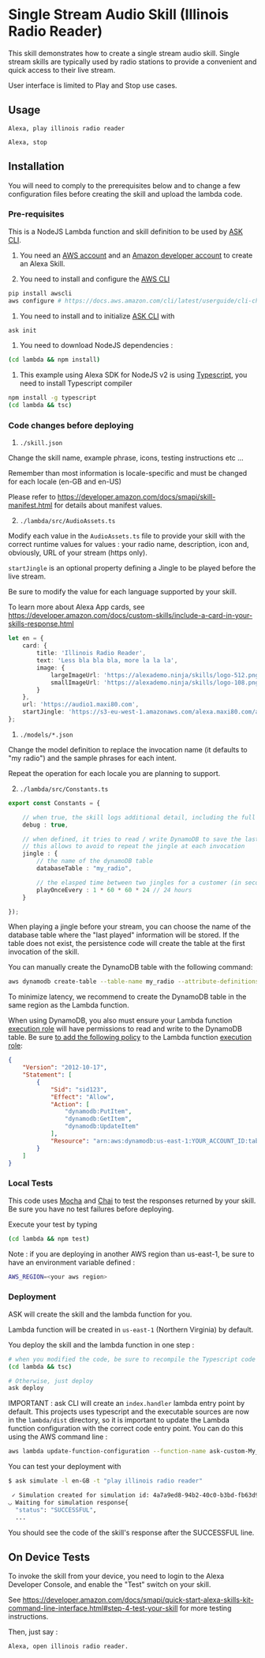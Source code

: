 # Single Stream Audio Skill (Illinois Radio Reader)

This skill demonstrates how to create a single stream audio skill. Single stream skills are typically used by radio stations to provide a convenient and quick access to their live stream.

User interface is limited to Play and Stop use cases.

## Usage

```text
Alexa, play illinois radio reader

Alexa, stop
```

## Installation

You will need to comply to the prerequisites below and to change a few configuration files before creating the skill and upload the lambda code.

### Pre-requisites

This is a NodeJS Lambda function and skill definition to be used by [ASK CLI](https://developer.amazon.com/docs/smapi/quick-start-alexa-skills-kit-command-line-interface.html).

1. You need an [AWS account](https://aws.amazon.com) and an [Amazon developer account](https://developer.amazon.com) to create an Alexa Skill.

2. You need to install and configure the [AWS CLI](https://aws.amazon.com/cli/)

```bash
pip install awscli
aws configure # https://docs.aws.amazon.com/cli/latest/userguide/cli-chap-getting-started.html
```

1. You need to install and to initialize [ASK CLI](https://developer.amazon.com/docs/smapi/quick-start-alexa-skills-kit-command-line-interface.html) with

```bash
ask init
```

1. You need to download NodeJS dependencies :

```bash
(cd lambda && npm install)
```

1. This example using Alexa SDK for NodeJS v2 is using [Typescript](https://www.typescriptlang.org/docs/handbook/typescript-in-5-minutes.html), you need to install Typescript compiler

```bash
npm install -g typescript
(cd lambda && tsc)
```

### Code changes before deploying

1. `./skill.json`

  Change the skill name, example phrase, icons, testing instructions etc ...

  Remember than most information is locale-specific and must be changed for each locale (en-GB and en-US)

  Please refer to <https://developer.amazon.com/docs/smapi/skill-manifest.html> for details about manifest values.

2. `./lambda/src/AudioAssets.ts`

  Modify each value in the `AudioAssets.ts` file to provide your skill with the correct runtime values for values : your radio name, description, icon and, obviously, URL of your stream (https only).

  `startJingle` is an optional property defining a Jingle to be played before the live stream.

  Be sure to modify the value for each language supported by your skill.

  To learn more about Alexa App cards, see <https://developer.amazon.com/docs/custom-skills/include-a-card-in-your-skills-response.html>

```typescript
let en = {
    card: {
        title: 'Illinois Radio Reader',
        text: 'Less bla bla bla, more la la la',
        image: {
            largeImageUrl: 'https://alexademo.ninja/skills/logo-512.png',
            smallImageUrl: 'https://alexademo.ninja/skills/logo-108.png'
        }
    },
    url: 'https://audio1.maxi80.com',
    startJingle: 'https://s3-eu-west-1.amazonaws.com/alexa.maxi80.com/assets/jingle.m4a'
};
```

1. `./models/*.json`

  Change the model definition to replace the invocation name (it defaults to "my radio") and the sample phrases for each intent.

  Repeat the operation for each locale you are planning to support.

2. `./lambda/src/Constants.ts`

```typescript
export const Constants = {

    // when true, the skill logs additional detail, including the full request received from Alexa
    debug : true,

    // when defined, it tries to read / write DynamoDB to save the last time Jingle was played for that user
    // this allows to avoid to repeat the jingle at each invocation 
    jingle : {
        // the name of the dynamoDB table
        databaseTable : "my_radio",

        // the elasped time between two jingles for a customer (in seconds) 
        playOnceEvery : 1 * 60 * 60 * 24 // 24 hours
    }

});
```

When playing a jingle before your stream, you can choose the name of the database table where the "last played" information will be stored. If the table does not exist, the persistence code will create the table at the first invocation of the skill.

You can manually create the DynamoDB table with the following command:

```bash
aws dynamodb create-table --table-name my_radio --attribute-definitions AttributeName=id,AttributeType=S --key-schema AttributeName=id,KeyType=HASH --provisioned-throughput ReadCapacityUnits=5,WriteCapacityUnits=5
```

To minimize latency, we recommend to create the DynamoDB table in the same region as the Lambda function.

When using DynamoDB, you also must ensure your Lambda function [execution role](http://docs.aws.amazon.com/lambda/latest/dg/intro-permission-model.html) will have permissions to read and write to the DynamoDB table. Be sure [to add the following policy](http://docs.aws.amazon.com/IAM/latest/UserGuide/id_roles_manage_modify.html) to the Lambda function [execution role](http://docs.aws.amazon.com/lambda/latest/dg/intro-permission-model.html):

```json
{
    "Version": "2012-10-17",
    "Statement": [
        {
            "Sid": "sid123",
            "Effect": "Allow",
            "Action": [
                "dynamodb:PutItem",
                "dynamodb:GetItem",
                "dynamodb:UpdateItem"
            ],
            "Resource": "arn:aws:dynamodb:us-east-1:YOUR_ACCOUNT_ID:table/my_radio"
        }
    ]
}
```

### Local Tests

This code uses [Mocha](https://mochajs.org/) and [Chai](http://chaijs.com/) to test the responses returned by your skill. Be sure you have no test failures before deploying.

Execute your test by typing

```bash
(cd lambda && npm test)
```

Note : if you are deploying in another AWS region than us-east-1, be sure to have an environment variable defined :

```bash
AWS_REGION=<your aws region>
```

### Deployment

ASK will create the skill and the lambda function for you.

Lambda function will be created in `us-east-1` (Northern Virginia) by default.

You deploy the skill and the lambda function in one step :

```bash
# when you modified the code, be sure to recompile the Typescript code to Javascript
(cd lambda && tsc)

# Otherwise, just deploy
ask deploy
```

IMPORTANT : ask CLI will create an `index.handler` lambda entry point by default. This projects uses typescript and the executable sources are now in the `lambda/dist` directory, so it is important to update the Lambda function configuration with the correct code entry point. You can do this using the AWS command line :

```bash
aws lambda update-function-configuration --function-name ask-custom-My_Radio-default --handler dist/index.handler --runtime nodejs8.10
```

You can test your deployment with

```bash
$ ask simulate -l en-GB -t "play illinois radio reader"

 ✓ Simulation created for simulation id: 4a7a9ed8-94b2-40c0-b3bd-fb63d9887fa7
◡ Waiting for simulation response{
  "status": "SUCCESSFUL",
  ...
```

You should see the code of the skill's response after the SUCCESSFUL line.

## On Device Tests

To invoke the skill from your device, you need to login to the Alexa Developer Console, and enable the "Test" switch on your skill.

See <https://developer.amazon.com/docs/smapi/quick-start-alexa-skills-kit-command-line-interface.html#step-4-test-your-skill> for more testing instructions.

Then, just say :

```text
Alexa, open illinois radio reader.
```
